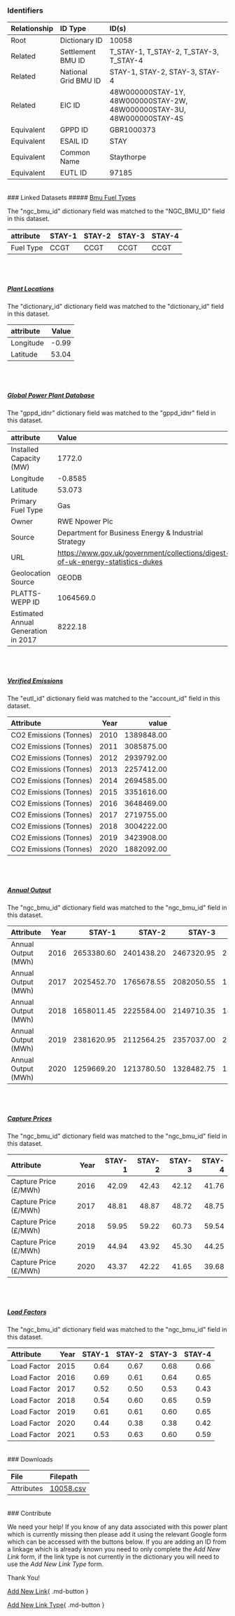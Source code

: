 ### Identifiers

| Relationship   | ID Type              | ID(s)                                                                  |
|:---------------|:---------------------|:-----------------------------------------------------------------------|
| Root           | Dictionary ID        | 10058                                                                  |
| Related        | Settlement BMU ID    | T_STAY-1, T_STAY-2, T_STAY-3, T_STAY-4                                 |
| Related        | National Grid BMU ID | STAY-1, STAY-2, STAY-3, STAY-4                                         |
| Related        | EIC ID               | 48W000000STAY-1Y, 48W000000STAY-2W, 48W000000STAY-3U, 48W000000STAY-4S |
| Equivalent     | GPPD ID              | GBR1000373                                                             |
| Equivalent     | ESAIL ID             | STAY                                                                   |
| Equivalent     | Common Name          | Staythorpe                                                             |
| Equivalent     | EUTL ID              | 97185                                                                  |

<br>
### Linked Datasets
##### <a href="https://osuked.github.io/Power-Station-Dictionary/datasets/bmu-fuel-types">Bmu Fuel Types</a>



The "ngc_bmu_id" dictionary field was matched to the "NGC_BMU_ID" field in this dataset.

| attribute   | STAY-1   | STAY-2   | STAY-3   | STAY-4   |
|:------------|:---------|:---------|:---------|:---------|
| Fuel Type   | CCGT     | CCGT     | CCGT     | CCGT     |

<br><br>
##### <a href="https://osuked.github.io/Power-Station-Dictionary/datasets/plant-locations">Plant Locations</a>



The "dictionary_id" dictionary field was matched to the "dictionary_id" field in this dataset.

| attribute   |   Value |
|:------------|--------:|
| Longitude   |   -0.99 |
| Latitude    |   53.04 |

<br><br>
##### <a href="https://osuked.github.io/Power-Station-Dictionary/datasets/global-power-plant-database">Global Power Plant Database</a>



The "gppd_idnr" dictionary field was matched to the "gppd_idnr" field in this dataset.

| attribute                           | Value                                                                          |
|:------------------------------------|:-------------------------------------------------------------------------------|
| Installed Capacity (MW)             | 1772.0                                                                         |
| Longitude                           | -0.8585                                                                        |
| Latitude                            | 53.073                                                                         |
| Primary Fuel Type                   | Gas                                                                            |
| Owner                               | RWE Npower Plc                                                                 |
| Source                              | Department for Business Energy & Industrial Strategy                           |
| URL                                 | https://www.gov.uk/government/collections/digest-of-uk-energy-statistics-dukes |
| Geolocation Source                  | GEODB                                                                          |
| PLATTS-WEPP ID                      | 1064569.0                                                                      |
| Estimated Annual Generation in 2017 | 8222.18                                                                        |

<br><br>
##### <a href="https://osuked.github.io/Power-Station-Dictionary/datasets/verified-emissions">Verified Emissions</a>



The "eutl_id" dictionary field was matched to the "account_id" field in this dataset.

| Attribute              |   Year |      value |
|:-----------------------|-------:|-----------:|
| CO2 Emissions (Tonnes) |   2010 | 1389848.00 |
| CO2 Emissions (Tonnes) |   2011 | 3085875.00 |
| CO2 Emissions (Tonnes) |   2012 | 2939792.00 |
| CO2 Emissions (Tonnes) |   2013 | 2257412.00 |
| CO2 Emissions (Tonnes) |   2014 | 2694585.00 |
| CO2 Emissions (Tonnes) |   2015 | 3351616.00 |
| CO2 Emissions (Tonnes) |   2016 | 3648469.00 |
| CO2 Emissions (Tonnes) |   2017 | 2719755.00 |
| CO2 Emissions (Tonnes) |   2018 | 3004222.00 |
| CO2 Emissions (Tonnes) |   2019 | 3423908.00 |
| CO2 Emissions (Tonnes) |   2020 | 1882092.00 |

<br><br>
##### <a href="https://osuked.github.io/Power-Station-Dictionary/datasets/annual-output">Annual Output</a>



The "ngc_bmu_id" dictionary field was matched to the "ngc_bmu_id" field in this dataset.

| Attribute           |   Year |     STAY-1 |     STAY-2 |     STAY-3 |     STAY-4 |
|:--------------------|-------:|-----------:|-----------:|-----------:|-----------:|
| Annual Output (MWh) |   2016 | 2653380.60 | 2401438.20 | 2467320.95 | 2543956.50 |
| Annual Output (MWh) |   2017 | 2025452.70 | 1765678.55 | 2082050.55 | 1567359.90 |
| Annual Output (MWh) |   2018 | 1658011.45 | 2225584.00 | 2149710.35 | 1873607.35 |
| Annual Output (MWh) |   2019 | 2381620.95 | 2112564.25 | 2357037.00 | 2523223.15 |
| Annual Output (MWh) |   2020 | 1259669.20 | 1213780.50 | 1328482.75 | 1365182.45 |

<br><br>
##### <a href="https://osuked.github.io/Power-Station-Dictionary/datasets/capture-prices">Capture Prices</a>



The "ngc_bmu_id" dictionary field was matched to the "ngc_bmu_id" field in this dataset.

| Attribute             |   Year |   STAY-1 |   STAY-2 |   STAY-3 |   STAY-4 |
|:----------------------|-------:|---------:|---------:|---------:|---------:|
| Capture Price (£/MWh) |   2016 |    42.09 |    42.43 |    42.12 |    41.76 |
| Capture Price (£/MWh) |   2017 |    48.81 |    48.87 |    48.72 |    48.75 |
| Capture Price (£/MWh) |   2018 |    59.95 |    59.22 |    60.73 |    59.54 |
| Capture Price (£/MWh) |   2019 |    44.94 |    43.92 |    45.30 |    44.25 |
| Capture Price (£/MWh) |   2020 |    43.37 |    42.22 |    41.65 |    39.68 |

<br><br>
##### <a href="https://osuked.github.io/Power-Station-Dictionary/datasets/load-factors">Load Factors</a>



The "ngc_bmu_id" dictionary field was matched to the "ngc_bmu_id" field in this dataset.

| Attribute   |   Year |   STAY-1 |   STAY-2 |   STAY-3 |   STAY-4 |
|:------------|-------:|---------:|---------:|---------:|---------:|
| Load Factor |   2015 |     0.64 |     0.67 |     0.68 |     0.66 |
| Load Factor |   2016 |     0.69 |     0.61 |     0.64 |     0.65 |
| Load Factor |   2017 |     0.52 |     0.50 |     0.53 |     0.43 |
| Load Factor |   2018 |     0.54 |     0.60 |     0.65 |     0.59 |
| Load Factor |   2019 |     0.61 |     0.61 |     0.60 |     0.65 |
| Load Factor |   2020 |     0.44 |     0.38 |     0.38 |     0.42 |
| Load Factor |   2021 |     0.53 |     0.63 |     0.60 |     0.59 |


<br>
### Downloads


| File       | Filepath                                                                              |
|:-----------|:--------------------------------------------------------------------------------------|
| Attributes | [10058.csv](https://osuked.github.io/Power-Station-Dictionary/object_attrs/10058.csv) |


<br>
### Contribute

We need your help! If you know of any data associated with this power plant which is currently missing then please add it using the relevant Google form which can be accessed with the buttons below.  If you are adding an ID from a linkage which is already known you need to only complete the *Add New Link* form, if the link type is not currently in the dictionary you will need to use the *Add New Link Type* form.

Thank You!

[Add New Link](https://docs.google.com/forms/d/e/1FAIpQLSc5jRsQ7NgiLLXbwo9PUdwTQyuqbRwThltG56-o6NVSe7E_nw/viewform?usp=pp_url&entry.251912331=10058){ .md-button }

[Add New Link Type](https://docs.google.com/forms/d/e/1FAIpQLSdQfLmfOR0Vw4Z7gDQAIhBbqIifd1RuSFPKmDQpROhOqjo7ew/viewform?usp=pp_url&entry.2141539628=10058){ .md-button }